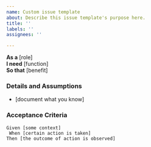 ```yaml
---
name: Custom issue template
about: Describe this issue template's purpose here.
title: ''
labels: ''
assignees: ''

---
```


**As a** [role]  
  **I need** [function]  
  **So that** [benefit]  
   
  ### Details and Assumptions
 * [document what you know]
  
 ### Acceptance Criteria  

 ```gherkin
 Given [some context]
  When [certain action is taken]
Then [the outcome of action is observed]
